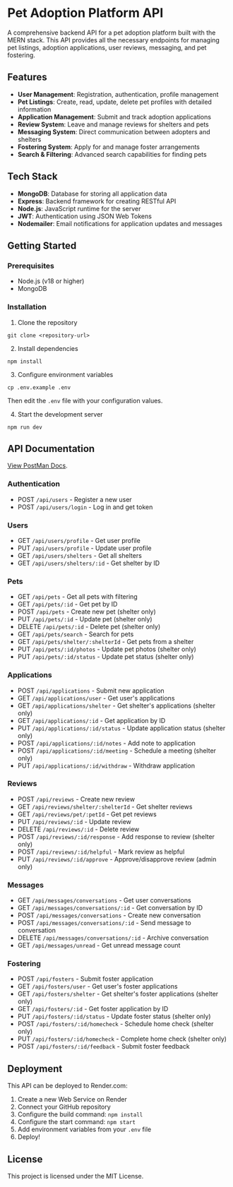 # Pet Adoption Platform API

A comprehensive backend API for a pet adoption platform built with the MERN stack. This API provides all the necessary endpoints for managing pet listings, adoption applications, user reviews, messaging, and pet fostering.

## Features

- **User Management**: Registration, authentication, profile management
- **Pet Listings**: Create, read, update, delete pet profiles with detailed information
- **Application Management**: Submit and track adoption applications
- **Review System**: Leave and manage reviews for shelters and pets
- **Messaging System**: Direct communication between adopters and shelters
- **Fostering System**: Apply for and manage foster arrangements
- **Search & Filtering**: Advanced search capabilities for finding pets

## Tech Stack

- **MongoDB**: Database for storing all application data
- **Express**: Backend framework for creating RESTful API
- **Node.js**: JavaScript runtime for the server
- **JWT**: Authentication using JSON Web Tokens
- **Nodemailer**: Email notifications for application updates and messages

## Getting Started

### Prerequisites

- Node.js (v18 or higher)
- MongoDB

### Installation

1. Clone the repository

```
git clone <repository-url>
```

2. Install dependencies

```
npm install
```

3. Configure environment variables

```
cp .env.example .env
```

Then edit the `.env` file with your configuration values.

4. Start the development server

```
npm run dev
```

## API Documentation

[View PostMan Docs](https://documenter.getpostman.com/view/44150102/2sB2qUm3zo).

### Authentication

- POST `/api/users` - Register a new user
- POST `/api/users/login` - Log in and get token

### Users

- GET `/api/users/profile` - Get user profile
- PUT `/api/users/profile` - Update user profile
- GET `/api/users/shelters` - Get all shelters
- GET `/api/users/shelters/:id` - Get shelter by ID

### Pets

- GET `/api/pets` - Get all pets with filtering
- GET `/api/pets/:id` - Get pet by ID
- POST `/api/pets` - Create new pet (shelter only)
- PUT `/api/pets/:id` - Update pet (shelter only)
- DELETE `/api/pets/:id` - Delete pet (shelter only)
- GET `/api/pets/search` - Search for pets
- GET `/api/pets/shelter/:shelterId` - Get pets from a shelter
- PUT `/api/pets/:id/photos` - Update pet photos (shelter only)
- PUT `/api/pets/:id/status` - Update pet status (shelter only)

### Applications

- POST `/api/applications` - Submit new application
- GET `/api/applications/user` - Get user's applications
- GET `/api/applications/shelter` - Get shelter's applications (shelter only)
- GET `/api/applications/:id` - Get application by ID
- PUT `/api/applications/:id/status` - Update application status (shelter only)
- POST `/api/applications/:id/notes` - Add note to application
- POST `/api/applications/:id/meeting` - Schedule a meeting (shelter only)
- PUT `/api/applications/:id/withdraw` - Withdraw application

### Reviews

- POST `/api/reviews` - Create new review
- GET `/api/reviews/shelter/:shelterId` - Get shelter reviews
- GET `/api/reviews/pet/:petId` - Get pet reviews
- PUT `/api/reviews/:id` - Update review
- DELETE `/api/reviews/:id` - Delete review
- POST `/api/reviews/:id/response` - Add response to review (shelter only)
- POST `/api/reviews/:id/helpful` - Mark review as helpful
- PUT `/api/reviews/:id/approve` - Approve/disapprove review (admin only)

### Messages

- GET `/api/messages/conversations` - Get user conversations
- GET `/api/messages/conversations/:id` - Get conversation by ID
- POST `/api/messages/conversations` - Create new conversation
- POST `/api/messages/conversations/:id` - Send message to conversation
- DELETE `/api/messages/conversations/:id` - Archive conversation
- GET `/api/messages/unread` - Get unread message count

### Fostering

- POST `/api/fosters` - Submit foster application
- GET `/api/fosters/user` - Get user's foster applications
- GET `/api/fosters/shelter` - Get shelter's foster applications (shelter only)
- GET `/api/fosters/:id` - Get foster application by ID
- PUT `/api/fosters/:id/status` - Update foster status (shelter only)
- POST `/api/fosters/:id/homecheck` - Schedule home check (shelter only)
- PUT `/api/fosters/:id/homecheck` - Complete home check (shelter only)
- POST `/api/fosters/:id/feedback` - Submit foster feedback

## Deployment

This API can be deployed to Render.com:

1. Create a new Web Service on Render
2. Connect your GitHub repository
3. Configure the build command: `npm install`
4. Configure the start command: `npm start`
5. Add environment variables from your `.env` file
6. Deploy!

## License

This project is licensed under the MIT License.
